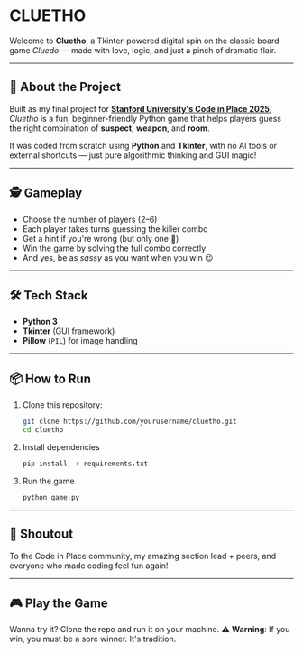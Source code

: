 # CLUETHO

Welcome to **Cluetho**, a Tkinter-powered digital spin on the classic board game *Cluedo* — made with love, logic, and just a pinch of dramatic flair.

---

## 🎯 About the Project

Built as my final project for **[Stanford University's Code in Place 2025](https://codeinplace.stanford.edu/)**, *Cluetho* is a fun, beginner-friendly Python game that helps players guess the right combination of **suspect**, **weapon**, and **room**.

It was coded from scratch using **Python** and **Tkinter**, with no AI tools or external shortcuts — just pure algorithmic thinking and GUI magic!

---

## 🕵️ Gameplay

- Choose the number of players (2–6)
- Each player takes turns guessing the killer combo
- Get a hint if you're wrong (but only one 👀)
- Win the game by solving the full combo correctly
- And yes, be as *sassy* as you want when you win 😉

---

## 🛠 Tech Stack

- **Python 3**
- **Tkinter** (GUI framework)
- **Pillow** (`PIL`) for image handling

---

## 📦 How to Run

1. Clone this repository:
   ```bash
   git clone https://github.com/yourusername/cluetho.git
   cd cluetho
2. Install dependencies
   ```bash
   pip install -r requirements.txt
3. Run the game
   ```bash
   python game.py
   
---

## 🌟 Shoutout
To the Code in Place community, my amazing section lead + peers, and everyone who made coding feel fun again!

---

## 🎮 Play the Game
Wanna try it? Clone the repo and run it on your machine.
⚠️ **Warning**: If you win, you must be a sore winner. It's tradition. 
